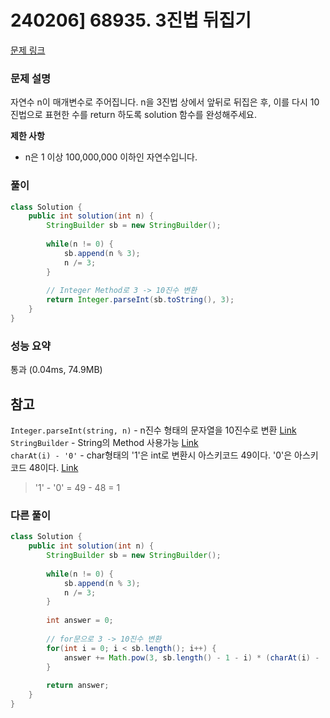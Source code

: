 # 240206] 68935. 3진법 뒤집기

[문제 링크](https://school.programmers.co.kr/learn/courses/30/lessons/68935)

### 문제 설명
자연수 n이 매개변수로 주어집니다. n을 3진법 상에서 앞뒤로 뒤집은 후, 이를 다시 10진법으로 표현한 수를 return 하도록 solution 함수를 완성해주세요.

**제한 사항**  
* n은 1 이상 100,000,000 이하인 자연수입니다.

### 풀이
```java
class Solution {
    public int solution(int n) {
        StringBuilder sb = new StringBuilder();
        
        while(n != 0) {
            sb.append(n % 3);
            n /= 3;
        }
        
        // Integer Method로 3 -> 10진수 변환
        return Integer.parseInt(sb.toString(), 3);
    }
}
```

### 성능 요약
통과 (0.04ms, 74.9MB)

## 참고
``Integer.parseInt(string, n)`` - n진수 형태의 문자열을 10진수로 변환 [Link](https://dpdpwl.tistory.com/92)  
`StringBuilder` - String의 Method 사용가능 [Link](https://codevang.tistory.com/121)  
`charAt(i) - '0'` - char형태의 '1'은 int로 변환시 아스키코드 49이다. '0'은 아스키코드 48이다. [Link](https://cokes.tistory.com/80)  
> '1' - '0' = 49 - 48 = 1 

###  다른 풀이
```java
class Solution {
    public int solution(int n) {
        StringBuilder sb = new StringBuilder();
        
        while(n != 0) {
            sb.append(n % 3);
            n /= 3;
        }
        
        int answer = 0;
        
        // for문으로 3 -> 10진수 변환
        for(int i = 0; i < sb.length(); i++) {
            answer += Math.pow(3, sb.length() - 1 - i) * (charAt(i) - '0');
        }
        
        return answer;
    }
}
```
